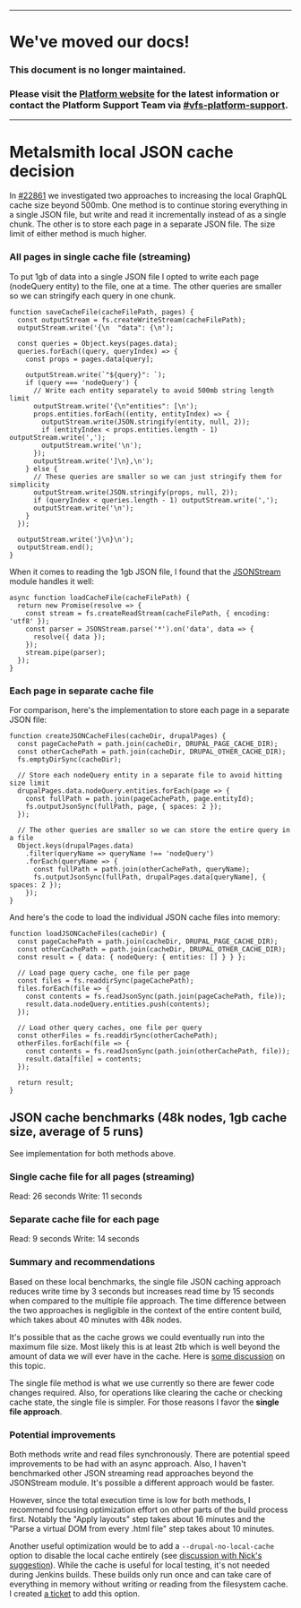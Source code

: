 ---- 


# We've moved our docs!

### This document is no longer maintained.

### Please visit the [Platform website](https://depo-platform-documentation.scrollhelp.site/) for the latest information or contact the Platform Support Team via [#vfs-platform-support](https://dsva.slack.com/archives/CBU0KDSB1).


----
# Metalsmith local JSON cache decision

In [#22861](https://app.zenhub.com/workspaces/vsp---frontend-tools-5fc9325744944e0015ed1861/issues/department-of-veterans-affairs/va.gov-team/22861) we investigated two approaches to increasing the local GraphQL cache size beyond 500mb. One method is to continue storing everything in a single JSON file, but write and read it incrementally instead of as a single chunk. The other is to store each page in a separate JSON file. The size limit of either method is much higher.

### All pages in single cache file (streaming)
To put 1gb of data into a single JSON file I opted to write each page (nodeQuery entity) to the file, one at a time. The other queries are smaller so we can stringify each query in one chunk.

```
function saveCacheFile(cacheFilePath, pages) {
  const outputStream = fs.createWriteStream(cacheFilePath);
  outputStream.write('{\n  "data": {\n');

  const queries = Object.keys(pages.data);
  queries.forEach((query, queryIndex) => {
    const props = pages.data[query];

    outputStream.write(`"${query}": `);
    if (query === 'nodeQuery') {
      // Write each entity separately to avoid 500mb string length limit
      outputStream.write('{\n"entities": [\n');
      props.entities.forEach((entity, entityIndex) => {
        outputStream.write(JSON.stringify(entity, null, 2));
        if (entityIndex < props.entities.length - 1) outputStream.write(',');
        outputStream.write('\n');
      });
      outputStream.write(']\n},\n');
    } else {
      // These queries are smaller so we can just stringify them for simplicity
      outputStream.write(JSON.stringify(props, null, 2));
      if (queryIndex < queries.length - 1) outputStream.write(',');
      outputStream.write('\n');
    }
  });

  outputStream.write('}\n}\n');
  outputStream.end();
}
```

When it comes to reading the 1gb JSON file, I found that the [JSONStream](https://www.npmjs.com/package/JSONStream) module handles it well:
```
async function loadCacheFile(cacheFilePath) {
  return new Promise(resolve => {
    const stream = fs.createReadStream(cacheFilePath, { encoding: 'utf8' });
    const parser = JSONStream.parse('*').on('data', data => {
      resolve({ data });
    });
    stream.pipe(parser);
  });
}
```

### Each page in separate cache file

For comparison, here's the implementation to store each page in a separate JSON file:

```
function createJSONCacheFiles(cacheDir, drupalPages) {
  const pageCachePath = path.join(cacheDir, DRUPAL_PAGE_CACHE_DIR);
  const otherCachePath = path.join(cacheDir, DRUPAL_OTHER_CACHE_DIR);
  fs.emptyDirSync(cacheDir);

  // Store each nodeQuery entity in a separate file to avoid hitting size limit
  drupalPages.data.nodeQuery.entities.forEach(page => {
    const fullPath = path.join(pageCachePath, page.entityId);
    fs.outputJsonSync(fullPath, page, { spaces: 2 });
  });

  // The other queries are smaller so we can store the entire query in a file
  Object.keys(drupalPages.data)
    .filter(queryName => queryName !== 'nodeQuery')
    .forEach(queryName => {
      const fullPath = path.join(otherCachePath, queryName);
      fs.outputJsonSync(fullPath, drupalPages.data[queryName], { spaces: 2 });
    });
}
```

And here's the code to load the individual JSON cache files into memory:

```
function loadJSONCacheFiles(cacheDir) {
  const pageCachePath = path.join(cacheDir, DRUPAL_PAGE_CACHE_DIR);
  const otherCachePath = path.join(cacheDir, DRUPAL_OTHER_CACHE_DIR);
  const result = { data: { nodeQuery: { entities: [] } } };

  // Load page query cache, one file per page
  const files = fs.readdirSync(pageCachePath);
  files.forEach(file => {
    const contents = fs.readJsonSync(path.join(pageCachePath, file));
    result.data.nodeQuery.entities.push(contents);
  });

  // Load other query caches, one file per query
  const otherFiles = fs.readdirSync(otherCachePath);
  otherFiles.forEach(file => {
    const contents = fs.readJsonSync(path.join(otherCachePath, file));
    result.data[file] = contents;
  });

  return result;
}
```

## JSON cache benchmarks (48k nodes, 1gb cache size, average of 5 runs)

See implementation for both methods above.

### Single cache file for all pages (streaming)
Read: 26 seconds
Write: 11 seconds

### Separate cache file for each page
Read: 9 seconds
Write: 14 seconds

### Summary and recommendations
Based on these local benchmarks, the single file JSON caching approach reduces write time by 3 seconds but increases read time by 15 seconds when compared to the multiple file approach. The time difference between the two approaches is negligible in the context of the entire content build, which takes about 40 minutes with 48k nodes.

It's possible that as the cache grows we could eventually run into the maximum file size. Most likely this is at least 2tb which is well beyond the amount of data we will ever have in the cache. Here is [some discussion](https://dsva.slack.com/archives/CBU0KDSB1/p1619113584334000) on this topic.

The single file method is what we use currently so there are fewer code changes required. Also, for operations like clearing the cache or checking cache state, the single file is simpler. For those reasons I favor the **single file approach**.

### Potential improvements
Both methods write and read files synchronously. There are potential speed improvements to be had with an async approach. Also, I haven't benchmarked other JSON streaming read approaches beyond the JSONStream module. It's possible a different approach would be faster.

However, since the total execution time is low for both methods, I recommend focusing optimization effort on other parts of the build process first. Notably the "Apply layouts" step takes about 16 minutes and the "Parse a virtual DOM from every .html file" step takes about 10 minutes.

Another useful optimization would be to add a `--drupal-no-local-cache` option to disable the local cache entirely (see [discussion with Nick's suggestion](https://dsva.slack.com/archives/CBU0KDSB1/p1619113584334000)). While the cache is useful for local testing, it's not needed during Jenkins builds. These builds only run once and can take care of everything in memory without writing or reading from the filesystem cache. I created [a ticket](https://app.zenhub.com/workspaces/vsp---frontend-tools-5fc9325744944e0015ed1861/issues/department-of-veterans-affairs/va.gov-team/23645) to add this option.
